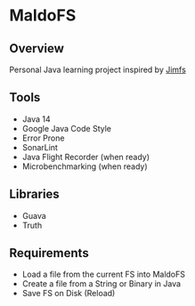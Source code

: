 MaldoFS
=====

Overview
--------
Personal Java learning project inspired by [Jimfs](https://github.com/google/jimfs) 

Tools 
---------

- Java 14
- Google Java Code Style
- Error Prone 
- SonarLint
- Java Flight Recorder (when ready)
- Microbenchmarking (when ready)

Libraries
---------
- Guava
- Truth


Requirements
------
- Load a file from the current FS into MaldoFS
- Create a file from a String or Binary in Java
- Save FS on Disk (Reload)
